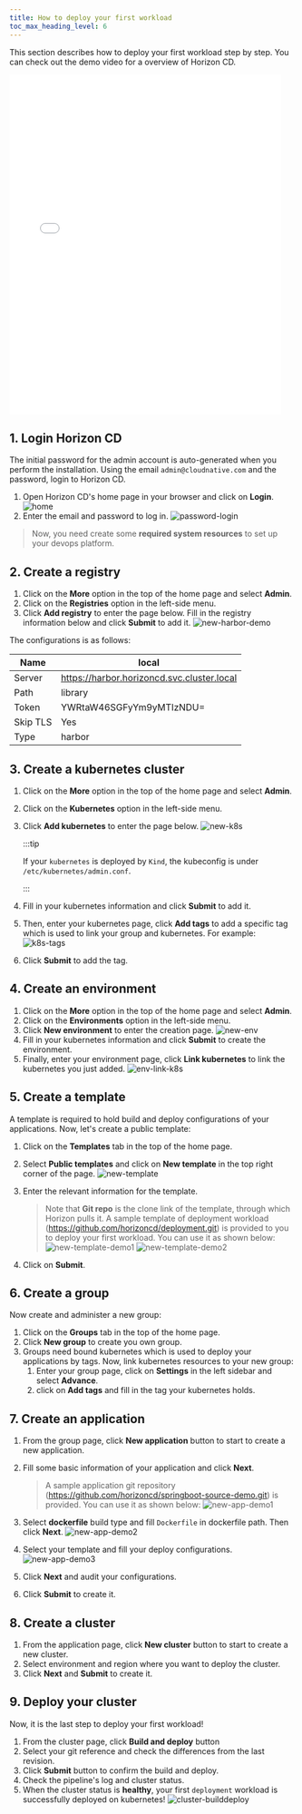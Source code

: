 ```yaml
---
title: How to deploy your first workload
toc_max_heading_level: 6
---
```


This section describes how to deploy your first workload step by step. You can check out the demo video for a overview of Horizon CD.

<iframe src="//player.bilibili.com/player.html?aid=307659880&bvid=BV1fA411Z7GT&cid=963860081&page=1&high_quality=1" scrolling="no" border="0" frameborder="no" framespacing="0" allowfullscreen="true" width="95%" height="600"> </iframe>

## 1. Login Horizon CD

The initial password for the admin account is auto-generated when you perform the installation. Using the email `admin@cloudnative.com` and the password, login to Horizon CD.

1. Open Horizon CD's home page in your browser and click on **Login**.
   ![home](/image/home.png)
2. Enter the email and password to log in.
   ![password-login](/image/password-login.png)

> Now, you need create some **required system resources** to set up your devops platform. 

## 2. Create a registry

1. Click on the **More** option in the top of the home page and select **Admin**.
2. Click on the **Registries** option in the left-side menu.
3. Click **Add registry** to enter the page below. Fill in the registry information below and click **Submit** to add it.
   ![new-harbor-demo](/image/new-harbor-demo.png)

The configurations is as follows:

| Name     | local                                      |
| -------- | ------------------------------------------ |
| Server   | https://harbor.horizoncd.svc.cluster.local |
| Path     | library                                    |
| Token    | YWRtaW46SGFyYm9yMTIzNDU=                   |
| Skip TLS | Yes                                        |
| Type     | harbor                                     |

## 3. Create a kubernetes cluster

1. Click on the **More** option in the top of the home page and select **Admin**.

2. Click on the **Kubernetes** option in the left-side menu.

3. Click **Add kubernetes** to enter the page below.
   ![new-k8s](/image/new-k8s.png)
   
   :::tip
   
   If your `kubernetes` is deployed by `Kind`, the kubeconfig is under `/etc/kubernetes/admin.conf`.
   
   :::

4. Fill in your kubernetes information and click **Submit** to add it.

5. Then, enter your kubernetes page, click **Add tags** to add a specific tag which is used to link your group and kubernetes. For example:
   ![k8s-tags](/image/k8s-tags.png)

6. Click **Submit** to add the tag.

## 4. Create an environment

1. Click on the **More** option in the top of the home page and select **Admin**.
2. Click on the **Environments** option in the left-side menu.
3. Click **New environment** to enter the creation page.
   ![new-env](/image/new-env.png)
4. Fill in your kubernetes information and click **Submit** to create the environment.
5. Finally, enter your environment page, click **Link kubernetes** to link the kubernetes you just added.
   ![env-link-k8s](/image/env-link-k8s.png)

## 5. Create a template

A template is required to hold build and deploy configurations of your applications. Now, let's create a public template: 

1. Click on the **Templates** tab in the top of the home page.

2. Select **Public templates** and click on **New template** in the top right corner of the page.
   ![new-template](/image/new-template.png)

3. Enter the relevant information for the template.
   
   > Note that **Git repo** is the clone link of the template, through which Horizon pulls it. A sample template of deployment workload (https://github.com/horizoncd/deployment.git) is provided to you to deploy your first workload. You can use it as shown below:
   > ![new-template-demo1](/image/new-template-demo1.png)
   > ![new-template-demo2](/image/new-template-demo2.png)

4. Click on **Submit**.

## 6. Create a group

Now create and administer a new group:

1. Click on the **Groups** tab in the top of the home page.
2. Click **New group** to create you own group.
3. Groups need bound kubernetes which is used to deploy your applications by tags. Now, link kubernetes resources to your new group: 
   1. Enter your group page, click on **Settings** in the left sidebar and select **Advance**.
   2. click on **Add tags** and fill in the tag your kubernetes holds.

## 7. Create an application

1. From the group page, click **New application** button to start to create a new application.

2. Fill some basic information of your application and click **Next**.
   
   > A sample application git repository (https://github.com/horizoncd/springboot-source-demo.git) is provided. You can use it as shown below:
   > ![new-app-demo1](/image/new-app-demo1.png)

3. Select **dockerfile** build type and fill `Dockerfile` in dockerfile path. Then click **Next**.
   ![new-app-demo2](/image/new-app-demo2.png)

4. Select your template and fill your deploy configurations.
   ![new-app-demo3](/image/new-app-demo3.png)

5. Click **Next** and audit your configurations.

6. Click **Submit** to create it.

## 8. Create a cluster

1. From the application page, click **New cluster** button to start to create a new cluster.
2. Select environment and region where you want to deploy the cluster.
3. Click **Next** and **Submit** to create it.

## 9. Deploy your cluster

Now, it is the last step to deploy your first workload!

1. From the cluster page, click **Build and deploy** button
2. Select your git reference and check the differences from the last revision.
3. Click **Submit** button to confirm the build and deploy.
4. Check the pipeline's log and cluster status.
5. When the cluster status is **healthy**, your first `deployment` workload is successfully deployed on kubernetes!
   ![cluster-builddeploy](/image/cluster-builddeploy.png)